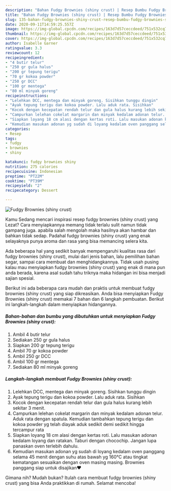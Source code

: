 ```yaml
---
description: "Bahan Fudgy Brownies (shiny crust) | Resep Bumbu Fudgy Brownies (shiny crust) Yang Menggugah Selera"
title: "Bahan Fudgy Brownies (shiny crust) | Resep Bumbu Fudgy Brownies (shiny crust) Yang Menggugah Selera"
slug: 135-bahan-fudgy-brownies-shiny-crust-resep-bumbu-fudgy-brownies-shiny-crust-yang-menggugah-selera
date: 2020-09-11T14:59:25.557Z
image: https://img-global.cpcdn.com/recipes/163d7d57ceccdeed/751x532cq70/fudgy-brownies-shiny-crust-foto-resep-utama.jpg
thumbnail: https://img-global.cpcdn.com/recipes/163d7d57ceccdeed/751x532cq70/fudgy-brownies-shiny-crust-foto-resep-utama.jpg
cover: https://img-global.cpcdn.com/recipes/163d7d57ceccdeed/751x532cq70/fudgy-brownies-shiny-crust-foto-resep-utama.jpg
author: Isabelle Garner
ratingvalue: 3.3
reviewcount: 12
recipeingredient:
- "4 butir telur"
- "250 gr gula halus"
- "200 gr tepung terigu"
- "70 gr kokoa powder"
- "250 gr DCC"
- "100 gr mentega"
- "80 ml minyak goreng"
recipeinstructions:
- "Lelehkan DCC, mentega dan minyak goreng. Sisihkan tunggu dingin"
- "Ayak tepung terigu dan kokoa powder. Lalu aduk rata. Sisihkan"
- "Kocok dengan kecepatan rendah telur dan gula halus kurang lebih sekitar 3 menit."
- "Campurkan lelehan cokelat margarin dan minyak kedalam adonan telur. Aduk rata dengan spatula. Kemudian tambahkan tepung terigu dan kokoa powder yg telah diayak aduk sedikit demi sedikit hingga tercampur rata"
- "Siapkan loyang 18 cm alasi dengan kertas roti. Lalu masukan adonan kedalam loyang dan ratakan. Taburi dengan chocochip. Jangan lupa panaskan oven terlebih dahulu."
- "Kemudian masukan adonan yg sudah di loyang kedalam oven panggang selama 45 menit dengan suhu atas bawah yg 160°C atau tingkat kematangan sesuaikan dengan oven masing masing. Brownies panggang siap untuk disajikan❤️"
categories:
- Resep
tags:
- fudgy
- brownies
- shiny

katakunci: fudgy brownies shiny 
nutrition: 275 calories
recipecuisine: Indonesian
preptime: "PT22M"
cooktime: "PT39M"
recipeyield: "2"
recipecategory: Dessert

---
```



![Fudgy Brownies (shiny crust)](https://img-global.cpcdn.com/recipes/163d7d57ceccdeed/751x532cq70/fudgy-brownies-shiny-crust-foto-resep-utama.jpg)

Kamu Sedang mencari inspirasi resep fudgy brownies (shiny crust) yang Lezat? Cara menyiapkannya memang tidak terlalu sulit namun tidak gampang juga. apabila salah mengolah maka hasilnya akan hambar dan bahkan tidak sedap. Padahal fudgy brownies (shiny crust) yang enak selayaknya punya aroma dan rasa yang bisa memancing selera kita.

Ada beberapa hal yang sedikit banyak mempengaruhi kualitas rasa dari fudgy brownies (shiny crust), mulai dari jenis bahan, lalu pemilihan bahan segar, sampai cara membuat dan menghidangkannya. Tidak usah pusing kalau mau menyiapkan fudgy brownies (shiny crust) yang enak di mana pun anda berada, karena asal sudah tahu triknya maka hidangan ini bisa menjadi sajian spesial.




Berikut ini ada beberapa cara mudah dan praktis untuk membuat fudgy brownies (shiny crust) yang siap dikreasikan. Anda bisa menyiapkan Fudgy Brownies (shiny crust) memakai 7 bahan dan 6 langkah pembuatan. Berikut ini langkah-langkah dalam menyiapkan hidangannya.

<!--inarticleads1-->

##### Bahan-bahan dan bumbu yang dibutuhkan untuk menyiapkan Fudgy Brownies (shiny crust):

1. Ambil 4 butir telur
1. Sediakan 250 gr gula halus
1. Siapkan 200 gr tepung terigu
1. Ambil 70 gr kokoa powder
1. Ambil 250 gr DCC
1. Ambil 100 gr mentega
1. Sediakan 80 ml minyak goreng




<!--inarticleads2-->

##### Langkah-langkah membuat Fudgy Brownies (shiny crust):

1. Lelehkan DCC, mentega dan minyak goreng. Sisihkan tunggu dingin
1. Ayak tepung terigu dan kokoa powder. Lalu aduk rata. Sisihkan
1. Kocok dengan kecepatan rendah telur dan gula halus kurang lebih sekitar 3 menit.
1. Campurkan lelehan cokelat margarin dan minyak kedalam adonan telur. Aduk rata dengan spatula. Kemudian tambahkan tepung terigu dan kokoa powder yg telah diayak aduk sedikit demi sedikit hingga tercampur rata
1. Siapkan loyang 18 cm alasi dengan kertas roti. Lalu masukan adonan kedalam loyang dan ratakan. Taburi dengan chocochip. Jangan lupa panaskan oven terlebih dahulu.
1. Kemudian masukan adonan yg sudah di loyang kedalam oven panggang selama 45 menit dengan suhu atas bawah yg 160°C atau tingkat kematangan sesuaikan dengan oven masing masing. Brownies panggang siap untuk disajikan❤️




Gimana nih? Mudah bukan? Itulah cara membuat fudgy brownies (shiny crust) yang bisa Anda praktikkan di rumah. Selamat mencoba!
